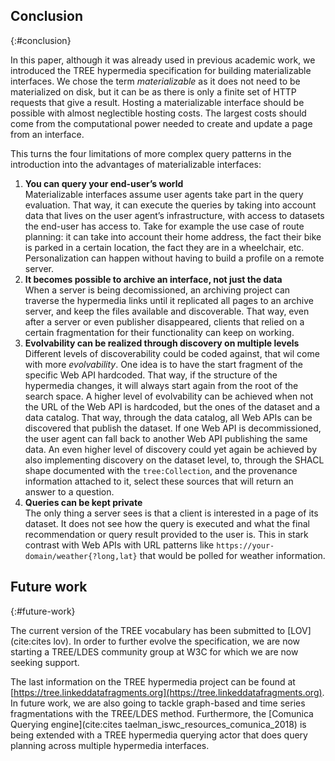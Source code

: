 ## Conclusion
{:#conclusion}

In this paper, although it was already used in previous academic work, we introduced the TREE hypermedia specification for building materializable interfaces.
We chose the term _materializable_ as it does not need to be materialized on disk, but it can be as there is only a finite set of HTTP requests that give a result.
Hosting a materializable interface should be possible with almost neglectible hosting costs.
The largest costs should come from the computational power needed to create and update a page from an interface.

This turns the four limitations of more complex query patterns in the introduction into the advantages of materializable interfaces:

 1. __You can query your end-user’s world__<br/>
Materializable interfaces assume user agents take part in the query evaluation.
That way, it can execute the queries by taking into account data that lives on the user agent’s infrastructure, with access to datasets the end-user has access to. Take for example the use case of route planning: it can take into account their home address, the fact their bike is parked in a certain location, the fact they are in a wheelchair, etc. Personalization can happen without having to build a profile on a remote server.
 2. __It becomes possible to archive an interface, not just the data__<br/>
 When a server is being decomissioned, an archiving project can traverse the hypermedia links until it replicated all pages to an archive server, and keep the files available and discoverable. That way, even after a server or even publisher disappeared, clients that relied on a certain fragmentation for their functionality can keep on working.
 3. __Evolvability can be realized through discovery on multiple levels__<br/>
 Different levels of discoverability could be coded against, that wil come with more _evolvability_.
 One idea is to have the start fragment of the specific Web API hardcoded. That way, if the structure of the hypermedia changes, it will always start again from the root of the search space.
 A higher level of evolvability can be achieved when not the URL of the Web API is hardcoded, but the ones of the dataset and a data catalog. That way, through the data catalog, all Web APIs can be discovered that publish the dataset. If one Web API is decommissioned, the user agent can fall back to another Web API publishing the same data. An even higher level of discovery could yet again be achieved by also implementing discovery on the dataset level, to, through the SHACL shape documented with the `tree:Collection`, and the provenance information attached to it, select these sources that will return an answer to a question.
 4. __Queries can be kept private__<br/>
The only thing a server sees is that a client is interested in a page of its dataset. It does not see how the query is executed and what the final recommendation or query result provided to the user is. This in stark contrast with Web APIs with URL patterns like `https://your-domain/weather{?long,lat}` that would be polled for weather information.

## Future work
{:#future-work}

The current version of the TREE vocabulary has been submitted to [LOV](cite:cites lov).
In order to further evolve the specification, we are now starting a TREE/LDES community group at W3C for which we are now seeking support.

The last information on the TREE hypermedia project can be found at [https://tree.linkeddatafragments.org](https://tree.linkeddatafragments.org).
In future work, we are also going to tackle graph-based and time series fragmentations with the TREE/LDES method.
Furthermore, the [Comunica Querying engine](cite:cites taelman_iswc_resources_comunica_2018) is being extended with a TREE hypermedia querying actor that does query planning across multiple hypermedia interfaces.


